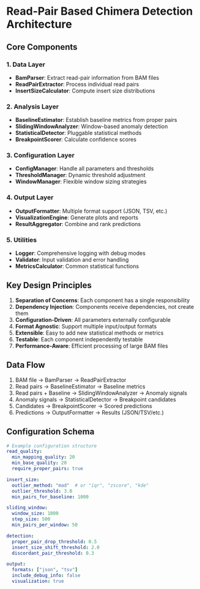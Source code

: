 # Read-Pair Based Chimera Detection Architecture

## Core Components

### 1. Data Layer
- **BamParser**: Extract read-pair information from BAM files
- **ReadPairExtractor**: Process individual read pairs
- **InsertSizeCalculator**: Compute insert size distributions

### 2. Analysis Layer
- **BaselineEstimator**: Establish baseline metrics from proper pairs
- **SlidingWindowAnalyzer**: Window-based anomaly detection
- **StatisticalDetector**: Pluggable statistical methods
- **BreakpointScorer**: Calculate confidence scores

### 3. Configuration Layer
- **ConfigManager**: Handle all parameters and thresholds
- **ThresholdManager**: Dynamic threshold adjustment
- **WindowManager**: Flexible window sizing strategies

### 4. Output Layer
- **OutputFormatter**: Multiple format support (JSON, TSV, etc.)
- **VisualizationEngine**: Generate plots and reports
- **ResultAggregator**: Combine and rank predictions

### 5. Utilities
- **Logger**: Comprehensive logging with debug modes
- **Validator**: Input validation and error handling
- **MetricsCalculator**: Common statistical functions

## Key Design Principles

1. **Separation of Concerns**: Each component has a single responsibility
2. **Dependency Injection**: Components receive dependencies, not create them
3. **Configuration-Driven**: All parameters externally configurable
4. **Format Agnostic**: Support multiple input/output formats
5. **Extensible**: Easy to add new statistical methods or metrics
6. **Testable**: Each component independently testable
7. **Performance-Aware**: Efficient processing of large BAM files

## Data Flow

1. BAM file → BamParser → ReadPairExtractor
2. Read pairs → BaselineEstimator → Baseline metrics
3. Read pairs + Baseline → SlidingWindowAnalyzer → Anomaly signals
4. Anomaly signals → StatisticalDetector → Breakpoint candidates
5. Candidates → BreakpointScorer → Scored predictions
6. Predictions → OutputFormatter → Results (JSON/TSV/etc.)

## Configuration Schema

```yaml
# Example configuration structure
read_quality:
  min_mapping_quality: 20
  min_base_quality: 20
  require_proper_pairs: true

insert_size:
  outlier_method: "mad"  # or "iqr", "zscore", "kde"
  outlier_threshold: 3.0
  min_pairs_for_baseline: 1000

sliding_window:
  window_size: 1000
  step_size: 500
  min_pairs_per_window: 50

detection:
  proper_pair_drop_threshold: 0.5
  insert_size_shift_threshold: 2.0
  discordant_pair_threshold: 0.3

output:
  formats: ["json", "tsv"]
  include_debug_info: false
  visualization: true
```